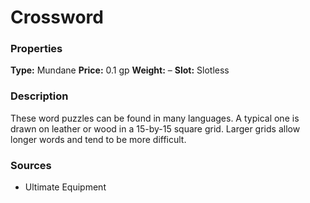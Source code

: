 ﻿---
Title: "Crossword"
Type: "Mundane"
Price: "0.1 gp"
Weight: "–"
Slot: "Slotless"
Description: |
  "These word puzzles can be found in many languages. A typical one is drawn on leather or wood in a 15-by-15 square grid. Larger grids allow longer words and tend to be more difficult."
Sources: "['Ultimate Equipment']"
---

# Crossword

### Properties

**Type:** Mundane **Price:** 0.1 gp **Weight:** – **Slot:** Slotless

### Description

These word puzzles can be found in many languages. A typical one is drawn on leather or wood in a 15-by-15 square grid. Larger grids allow longer words and tend to be more difficult.

### Sources

* Ultimate Equipment